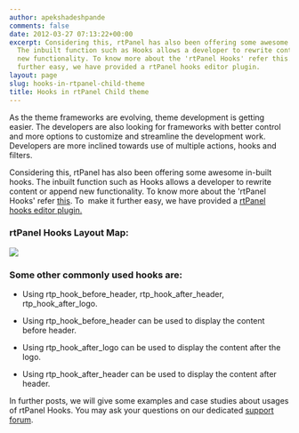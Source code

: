 ```yaml
---
author: apekshadeshpande
comments: false
date: 2012-03-27 07:13:22+00:00
excerpt: Considering this, rtPanel has also been offering some awesome in-built hooks.
  The inbuilt function such as Hooks allows a developer to rewrite content or append
  new functionality. To know more about the 'rtPanel Hooks' refer this. To  make it
  further easy, we have provided a rtPanel hooks editor plugin.
layout: page
slug: hooks-in-rtpanel-child-theme
title: Hooks in rtPanel Child theme
---
```


As the theme frameworks are evolving, theme development is getting easier. The developers are also looking for frameworks with better control and more options to customize and streamline the development work. Developers are more inclined towards use of multiple actions, hooks and filters.

Considering this, rtPanel has also been offering some awesome in-built hooks. The inbuilt function such as Hooks allows a developer to rewrite content or append new functionality. To know more about the 'rtPanel Hooks' refer [this](http://docs.rtcamp.com/rtpanel/developer/#rtpanel-hooks). To  make it further easy, we have provided a [rtPanel hooks editor plugin.](https://rtcamp.com/blog/rtpanel-hooks-editor/)


### rtPanel Hooks Layout Map:


![](https://rtcamp.com/wp-content/uploads/2014/01/rtpanel-4-1-3-hooks.png)


### Some other commonly used hooks are:





	
  * Using rtp_hook_before_header, rtp_hook_after_header, rtp_hook_after_logo.

	
  * Using rtp_hook_before_header can be used to display the content before header.

	
  * Using rtp_hook_after_logo can be used to display the content after the logo.

	
  * Using rtp_hook_after_header can be used to display the content after header.


In further posts, we will give some examples and case studies about usages of rtPanel Hooks. You may ask your questions on our dedicated [support forum](https://rtcamp.com/support/forum/rtpanel/forum/user/).
